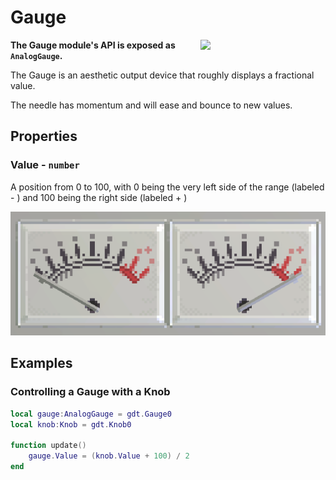 # Gauge

<img src="https://docs.retrogadgets.game/api/modules/Gauge.png" width="200" align="right">

**The Gauge module's API is exposed as `AnalogGauge`.**

The Gauge is an aesthetic output device that roughly displays a fractional value.

The needle has momentum and will ease and bounce to new values.

## Properties

### Value - `number`
A position from 0 to 100, with 0 being the very left side of the range (labeled - ) and 100 being the right side (labeled + )

![The extremes of the Gauge](../../../assets/docs/Gauge/Gauge.png)


## Examples

### Controlling a Gauge with a Knob
```lua
local gauge:AnalogGauge = gdt.Gauge0
local knob:Knob = gdt.Knob0

function update()
	gauge.Value = (knob.Value + 100) / 2
end
```